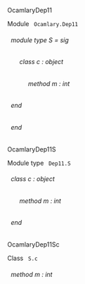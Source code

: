 OcamlaryDep11

 Module `` Ocamlary.Dep11`` 
<a id="module-type-S"></a>
###### &nbsp; module type S = sig

<a id="class-c"></a>
###### &nbsp; &nbsp; &nbsp; &nbsp;class  c : object

<a id="method-m"></a>
###### &nbsp; &nbsp; &nbsp; &nbsp;&nbsp; &nbsp; &nbsp;method m : int


###### &nbsp; end


###### &nbsp; end


OcamlaryDep11S

 Module type `` Dep11.S`` 
<a id="class-c"></a>
###### &nbsp; class  c : object

<a id="method-m"></a>
###### &nbsp; &nbsp; &nbsp; &nbsp;method m : int


###### &nbsp; end


OcamlaryDep11Sc

 Class `` S.c`` 
<a id="method-m"></a>
###### &nbsp; method m : int

